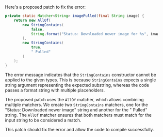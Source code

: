 Here's a proposed patch to fix the error:
```java
private static Matcher<String> imagePulled(final String image) {
    return new AllOf(
        new StringContains(
            false,
            String.format("Status: Downloaded newer image for %s", image)
        ),
        new StringContains(
            true,
            " Pulled"
        )
    );
}
```
The error message indicates that the `StringContains` constructor cannot be applied to the given types. This is because `StringContains` expects a single string argument representing the expected substring, whereas the code passes a format string with multiple placeholders.


The proposed patch uses the `AllOf` matcher, which allows combining multiple matchers. We create two `StringContains` matchers, one for the "Status: Downloaded newer image" string and another for the " Pulled" string. The `AllOf` matcher ensures that both matchers must match for the input string to be considered a match.

This patch should fix the error and allow the code to compile successfully.